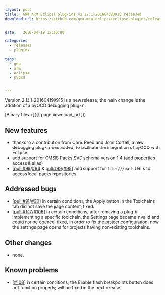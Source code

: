 ```yaml
---
layout: post
title:  GNU ARM Eclipse plug-ins v2.12.1-201604190915 released
download_url: https://github.com/gnu-mcu-eclipse/eclipse-plugins/releases/tag/v2.12.1-201604190915


date:   2016-04-19 12:00:00

categories:
  - releases
  - plugins

tags:
  - gnu
  - arm
  - eclipse
  - pyocd


---
```


Version 2.12.1-201604190915 is a new release; the main change is the addition of a pyOCD debugging plug-in.

[Binary files »]({{ page.download_url }})

## New features

- thanks to a contribution from Chris Reed and John Cortell, a new debugging plug-in was added, to facilitate the integration of pyOCD with Eclipse.
- add support for CMSIS Packs SVD schema version 1.4 (add properties access & alias)
- [[pull:#96](https://github.com/gnu-mcu-eclipse/eclipse-plugins/pull/96)/[#94](https://github.com/gnu-mcu-eclipse/eclipse-plugins/issues/94) & [pull:#99](https://github.com/gnu-mcu-eclipse/eclipse-plugins/pull/99)/[#95](https://github.com/gnu-mcu-eclipse/eclipse-plugins/issues/95)] add support for `file:///path` URLs to access local packs repositories

## Addressed bugs

- [[pull:#91](https://github.com/gnu-mcu-eclipse/eclipse-plugins/pull/91)/[#90](https://github.com/gnu-mcu-eclipse/eclipse-plugins/issues/90)] in certain conditions, the Apply button in the Toolchains tab did not save the page content; fixed.
- [[pull:#107](https://github.com/gnu-mcu-eclipse/eclipse-plugins/pull/107)/[#106](https://github.com/gnu-mcu-eclipse/eclipse-plugins/issues/106)] in certain conditions, after removing a plug-in implementing a specific toolchain, the Settings page became invalid and could not be opened; fixed, in order to fix the project configuration, now the settings page opens for projects having non-existing toolchains.

## Other changes

- none.

## Known problems

- [[#108](https://github.com/gnu-mcu-eclipse/eclipse-plugins/issues/108)] in certain conditions, the Enable flash breakpoints button does not function properly; will be fixed in the next release.
